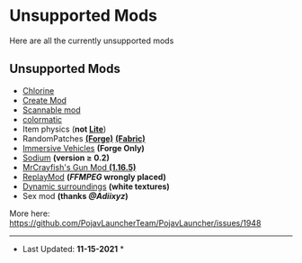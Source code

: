 # Unsupported Mods
 Here are all the currently unsupported mods

 ## Unsupported Mods
 - [Chlorine](https://www.curseforge.com/minecraft/mc-mods/chlorine) 
 - [Create Mod](https://www.curseforge.com/minecraft/mc-mods/create)
 - [Scannable mod](https://www.curseforge.com/minecraft/mc-mods/scannable)
 - [colormatic](https://www.curseforge.com/minecraft/mc-mods/colormatic)
 - Item physics (**not [Lite](https://www.curseforge.com/minecraft/mc-mods/itemphysic-lite)**)
 - RandomPatches [**(Forge)**](https://www.curseforge.com/minecraft/mc-mods/randompatches-forge) [**(Fabric)**](https://www.curseforge.com/minecraft/mc-mods/randompatches-fabric)
 - [Immersive Vehicles](https://www.curseforge.com/minecraft/mc-mods/minecraft-transport-simulator) **(Forge Only)**
 - [Sodium](https://www.curseforge.com/minecraft/mc-mods/sodium) **(version ≥ 0.2)**
 - [MrCrayfish's Gun Mod **(1.16.5)**](https://www.curseforge.com/minecraft/mc-mods/mrcrayfishs-gun-mod)
 - [ReplayMod](https://www.replaymod.com/) **(*FFMPEG* wrongly placed)**
 - [Dynamic surroundings](https://www.curseforge.com/minecraft/mc-mods/dynamic-surroundings) **(white textures)**
 - Sex mod **(thanks *@Adiixyz*)**

 More here: https://github.com/PojavLauncherTeam/PojavLauncher/issues/1948

 ---

 * Last Updated: **11-15-2021** *
